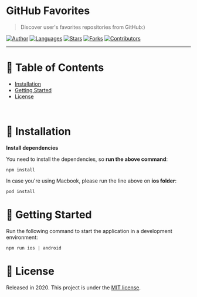 # GitHub Favorites

> Discover user's favorites repositories from GitHub:)

[![Author](https://img.shields.io/badge/author-jennifertakagi-ff9000?style=flat-square)](https://github.com/jennifertakagi)
[![Languages](https://img.shields.io/github/languages/count/jennifertakagi/github-favorites?color=%23ff9000&style=flat-square)](#)
[![Stars](https://img.shields.io/github/stars/jennifertakagi/github-favorites?color=ff9000&style=flat-square)](https://github.com/jennifertakagi/github-favorites/stargazers)
[![Forks](https://img.shields.io/github/forks/jennifertakagi/github-favorites?color=%23ff9000&style=flat-square)](https://github.com/jennifertakagi/github-favorites/network/members)
[![Contributors](https://img.shields.io/github/contributors/jennifertakagi/github-favorites?color=ff9000&style=flat-square)](https://github.com/jennifertakagi/github-favorites/graphs/contributors)

---

# :pushpin: Table of Contents

* [Installation](#construction_worker-installation)
* [Getting Started](#runner-getting-started)
* [License](#closed_book-license)

<br />

# :construction_worker: Installation

**Install dependencies**

You need to install the dependencies, so **run the above command**:

```npm install```

In case you're using Macbook, please run the line above on **ios folder**:

```pod install```

# :runner: Getting Started

Run the following command to start the application in a development environment:

```npm run ios | android```

# :closed_book: License

Released in 2020.
This project is under the [MIT license](https://github.com/jennifertakagi/github-favorites/master/LICENSE).

